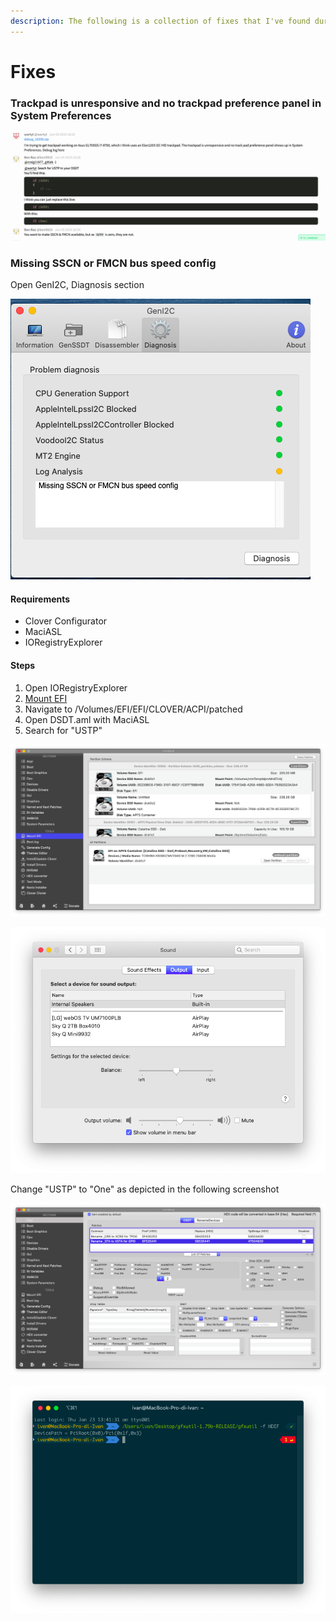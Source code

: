 ```yaml
---
description: The following is a collection of fixes that I've found during the time
---
```


# Fixes

### Trackpad is unresponsive and no trackpad preference panel in System Preferences

![From gitter.im/alexandred/VoodooI2C](../../.gitbook/assets/image%20%286%29.png)

### Missing SSCN or FMCN bus speed config

Open GenI2C, Diagnosis section

![](../../.gitbook/assets/image%20%2823%29.png)

#### Requirements

* Clover Configurator
* MaciASL
* IORegistryExplorer

#### Steps

1. Open IORegistryExplorer
2. [Mount EFI](../../efi/mount-efi.md)
3. Navigate to /Volumes/EFI/EFI/CLOVER/ACPI/patched
4. Open DSDT.aml with MaciASL
5. Search for "USTP"

![Step 1: search &quot;I2C&quot;](../../.gitbook/assets/image%20%289%29.png)

![](../../.gitbook/assets/image%20%2820%29.png)

Change "USTP" to "One" as depicted in the following screenshot

![Change &quot;If \(USTP&quot; to &quot;If \(One&quot;](../../.gitbook/assets/image%20%288%29.png)

![](../../.gitbook/assets/image%20%2818%29.png)

